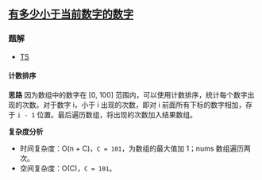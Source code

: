 ## [有多少小于当前数字的数字](https://leetcode.cn/problems/how-many-numbers-are-smaller-than-the-current-number/)

### 题解
+ [TS](../../ts/1408/1365.ts)

#### 计数排序
**思路**
因为数组中的数字在 [0, 100] 范围内，可以使用计数排序，统计每个数字出现的次数。对于数字 i，小于 i 出现的次数，即对 i 前面所有下标的数字相加，存于 `i - 1` 位置。最后遍历数组，将出现的次数加入结果数组。

**复杂度分析**
+ 时间复杂度：O(n + C)，`C = 101`，为数组的最大值加 1；nums 数组遍历两次。
+ 空间复杂度：O(C)，`C = 101`。